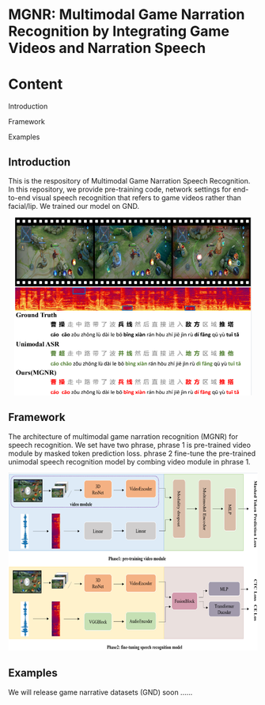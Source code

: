 # MGNR: Multimodal Game Narration Recognition by Integrating Game Videos and Narration Speech

# Content
  <span id="jump">Introduction</span>

  <span id="jump">Framework</span>

  <span id="jump">Examples</span>


  ## Introduction
  This is the respository of Multimodal Game Narration Speech Recognition. In this repository, we provide pre-training code, network settings for end-to-end visual speech recognition that refers to game videos rather than facial/lip. We trained our model on GND. 
  <div align=center>
  <img src="images/sample.png" width="480" height="360">
  </div>
  
  ## Framework
  The architecture of multimodal game narration recognition (MGNR) for speech recognition. We set have two phrase, 
  phrase 1 is pre-trained video module by masked token prediction loss. 
  phrase 2 fine-tune the pre-trained unimodal speech recognition model by combing video module in phrase 1.
  <div align=center>
  <img src="images/framework.png" width="666" height="360">
  </div>

  ## Examples

We will release game narrative datasets (GND) soon ......
